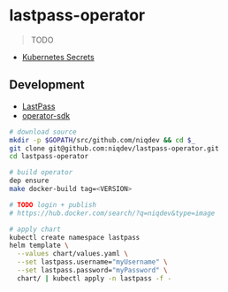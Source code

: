 # lastpass-operator

> TODO

* [Kubernetes Secrets](https://kubernetes.io/docs/concepts/configuration/secret)

## Development

* [LastPass](doc/lastpass.md)
* [operator-sdk](doc/operator.md)

```bash
# download source
mkdir -p $GOPATH/src/github.com/niqdev && cd $_
git clone git@github.com:niqdev/lastpass-operator.git
cd lastpass-operator

# build operator
dep ensure
make docker-build tag=<VERSION>

# TODO login + publish
# https://hub.docker.com/search/?q=niqdev&type=image

# apply chart
kubectl create namespace lastpass
helm template \
  --values chart/values.yaml \
  --set lastpass.username="myUsername" \
  --set lastpass.password="myPassword" \
  chart/ | kubectl apply -n lastpass -f -
```
